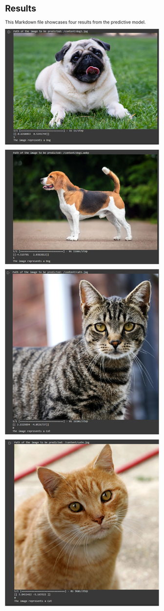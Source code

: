 # Results

This Markdown file showcases four results from the predictive model.

![1](s1.png)


![2](s2.png)


![3](s3.png)


![4](s4.png)
